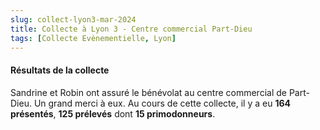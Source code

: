 ```yaml
---
slug: collect-lyon3-mar-2024
title: Collecte à Lyon 3 - Centre commercial Part-Dieu
tags: [Collecte Evènementielle, Lyon]
---
```


#### Résultats de la collecte

Sandrine et Robin ont assuré le bénévolat au centre commercial de Part-Dieu. Un grand merci à eux. Au cours de cette collecte, il y a eu **164 présentés**, **125 prélevés** dont **15 primodonneurs**.
